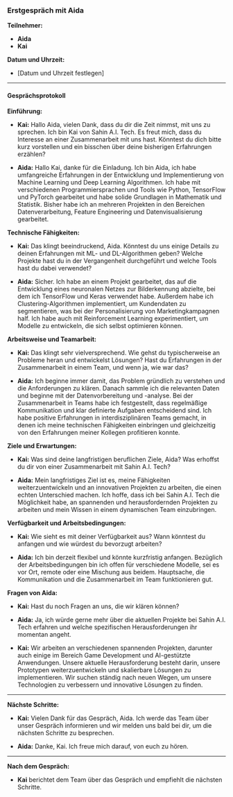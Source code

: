### Erstgespräch mit Aida

**Teilnehmer:**
- **Aida**
- **Kai**

**Datum und Uhrzeit:**
- [Datum und Uhrzeit festlegen]

---

#### Gesprächsprotokoll

**Einführung:**

- **Kai:** Hallo Aida, vielen Dank, dass du dir die Zeit nimmst, mit uns zu sprechen. Ich bin Kai von Sahin A.I. Tech. Es freut mich, dass du Interesse an einer Zusammenarbeit mit uns hast. Könntest du dich bitte kurz vorstellen und ein bisschen über deine bisherigen Erfahrungen erzählen?

- **Aida:** Hallo Kai, danke für die Einladung. Ich bin Aida, ich habe umfangreiche Erfahrungen in der Entwicklung und Implementierung von Machine Learning und Deep Learning Algorithmen. Ich habe mit verschiedenen Programmiersprachen und Tools wie Python, TensorFlow und PyTorch gearbeitet und habe solide Grundlagen in Mathematik und Statistik. Bisher habe ich an mehreren Projekten in den Bereichen Datenverarbeitung, Feature Engineering und Datenvisualisierung gearbeitet.

**Technische Fähigkeiten:**

- **Kai:** Das klingt beeindruckend, Aida. Könntest du uns einige Details zu deinen Erfahrungen mit ML- und DL-Algorithmen geben? Welche Projekte hast du in der Vergangenheit durchgeführt und welche Tools hast du dabei verwendet?

- **Aida:** Sicher. Ich habe an einem Projekt gearbeitet, das auf die Entwicklung eines neuronalen Netzes zur Bilderkennung abzielte, bei dem ich TensorFlow und Keras verwendet habe. Außerdem habe ich Clustering-Algorithmen implementiert, um Kundendaten zu segmentieren, was bei der Personalisierung von Marketingkampagnen half. Ich habe auch mit Reinforcement Learning experimentiert, um Modelle zu entwickeln, die sich selbst optimieren können.

**Arbeitsweise und Teamarbeit:**

- **Kai:** Das klingt sehr vielversprechend. Wie gehst du typischerweise an Probleme heran und entwickelst Lösungen? Hast du Erfahrungen in der Zusammenarbeit in einem Team, und wenn ja, wie war das?

- **Aida:** Ich beginne immer damit, das Problem gründlich zu verstehen und die Anforderungen zu klären. Danach sammle ich die relevanten Daten und beginne mit der Datenvorbereitung und -analyse. Bei der Zusammenarbeit in Teams habe ich festgestellt, dass regelmäßige Kommunikation und klar definierte Aufgaben entscheidend sind. Ich habe positive Erfahrungen in interdisziplinären Teams gemacht, in denen ich meine technischen Fähigkeiten einbringen und gleichzeitig von den Erfahrungen meiner Kollegen profitieren konnte.

**Ziele und Erwartungen:**

- **Kai:** Was sind deine langfristigen beruflichen Ziele, Aida? Was erhoffst du dir von einer Zusammenarbeit mit Sahin A.I. Tech?

- **Aida:** Mein langfristiges Ziel ist es, meine Fähigkeiten weiterzuentwickeln und an innovativen Projekten zu arbeiten, die einen echten Unterschied machen. Ich hoffe, dass ich bei Sahin A.I. Tech die Möglichkeit habe, an spannenden und herausfordernden Projekten zu arbeiten und mein Wissen in einem dynamischen Team einzubringen.

**Verfügbarkeit und Arbeitsbedingungen:**

- **Kai:** Wie sieht es mit deiner Verfügbarkeit aus? Wann könntest du anfangen und wie würdest du bevorzugt arbeiten?

- **Aida:** Ich bin derzeit flexibel und könnte kurzfristig anfangen. Bezüglich der Arbeitsbedingungen bin ich offen für verschiedene Modelle, sei es vor Ort, remote oder eine Mischung aus beidem. Hauptsache, die Kommunikation und die Zusammenarbeit im Team funktionieren gut.

**Fragen von Aida:**

- **Kai:** Hast du noch Fragen an uns, die wir klären können?

- **Aida:** Ja, ich würde gerne mehr über die aktuellen Projekte bei Sahin A.I. Tech erfahren und welche spezifischen Herausforderungen ihr momentan angeht.

- **Kai:** Wir arbeiten an verschiedenen spannenden Projekten, darunter auch einige im Bereich Game Development und AI-gestützte Anwendungen. Unsere aktuelle Herausforderung besteht darin, unsere Prototypen weiterzuentwickeln und skalierbare Lösungen zu implementieren. Wir suchen ständig nach neuen Wegen, um unsere Technologien zu verbessern und innovative Lösungen zu finden.

---

**Nächste Schritte:**

- **Kai:** Vielen Dank für das Gespräch, Aida. Ich werde das Team über unser Gespräch informieren und wir melden uns bald bei dir, um die nächsten Schritte zu besprechen.

- **Aida:** Danke, Kai. Ich freue mich darauf, von euch zu hören.

---

**Nach dem Gespräch:**
- **Kai** berichtet dem Team über das Gespräch und empfiehlt die nächsten Schritte.
